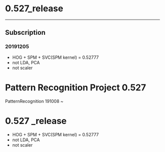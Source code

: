 # 0.527_release
---
## Subscription

### 20191205
- HOG + SPM + SVC(SPM kernel) = 0.52777
- not LDA, PCA
- not scaler

# Pattern Recognition Project 0.527
PatternRecognition 191008 ~

# 0.527 _release
- HOG + SPM + SVC(SPM kernel) = 0.52777
- not LDA, PCA
- not scaler
